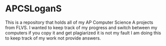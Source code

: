 # APCSLoganS
This is a repository that holds all of my AP Computer Science A projects from FLVS.
I wanted to keep track of my progress and switch between my computers if you copy it and get plagiarized it is not my fault I am doing this to keep track of my work not provide answers.
